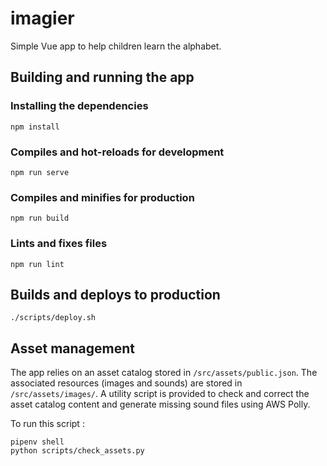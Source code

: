 # imagier

Simple Vue app to help children learn the alphabet.

## Building and running the app

### Installing the dependencies

```
npm install
```

### Compiles and hot-reloads for development

```
npm run serve
```

### Compiles and minifies for production

```
npm run build
```

### Lints and fixes files

```
npm run lint
```

## Builds and deploys to production

```
./scripts/deploy.sh
```

## Asset management

The app relies on an asset catalog stored in `/src/assets/public.json`. The associated resources (images and sounds) are stored in `/src/assets/images/`. A utility script is provided to check and correct the asset catalog content and generate missing sound files using AWS Polly.

To run this script :

```
pipenv shell
python scripts/check_assets.py
```
